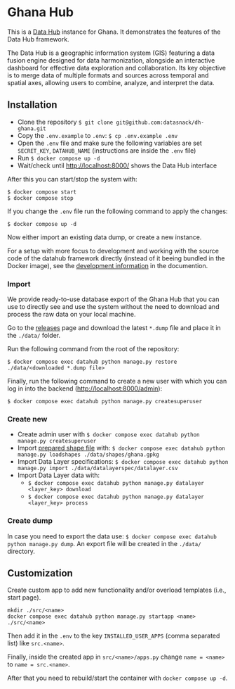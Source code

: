 # Ghana Hub

This is a [Data Hub](https://github.com/datasnack/datahub) instance for Ghana. It demonstrates the features of the Data Hub framework.

The Data Hub is a geographic information system (GIS) featuring a data fusion engine designed for data harmonization, alongside an interactive dashboard for effective data exploration and collaboration. Its key objective is to merge data of multiple formats and sources across temporal and spatial axes, allowing users to combine, analyze, and interpret the data.


## Installation

- Clone the repository `$ git clone git@github.com:datasnack/dh-ghana.git`
- Copy the `.env.example` to `.env`: `$ cp .env.example .env`
- Open the `.env` file and make sure the following variables are set `SECRET_KEY`, `DATAHUB_NAME` (instructions are inside the `.env` file)
- Run `$ docker compose up -d`
- Wait/check until [http://localhost:8000/](http://localhost:8000/) shows the Data Hub interface

After this you can start/stop the system with:

    $ docker compose start
    $ docker compose stop

If you change the `.env` file run the following command to apply the changes:

    $ docker compose up -d

Now either import an existing data dump, or create a new instance.

For a setup with more focus to development and working with the source code of the datahub framework directly (instead of it beeing bundled in the Docker image), see the [development information](https://datasnack.org/guide/docs/development.html) in the documention.

### Import

We provide ready-to-use database export of the Ghana Hub that you can use to directly see and use the system without the need to download and process the raw data on your local machine.

Go to the [releases](https://github.com/datasnack/dh-ghana/releases) page and download the latest `*.dump` file and place it in the `./data/` folder.

Run the following command from the root of the repository:

    $ docker compose exec datahub python manage.py restore ./data/<downloaded *.dump file>

Finally, run the following command to create a new user with which you can log in into the backend ([http://localhost:8000/admin](http://localhost:8000/)):

    $ docker compose exec datahub python manage.py createsuperuser


### Create new

- Create admin user with `$ docker compose exec datahub python manage.py createsuperuser`
- Import [prepared shape file](https://github.com/datasnack/aoi-ghana) with: `$ docker compose exec datahub python manage.py loadshapes ./data/shapes/ghana.gpkg`
- Import Data Layer specifications: `$ docker compose exec datahub python manage.py import ./data/datalayerspec/datalayer.csv`
- Import Data Layer data with:
    - `$ docker compose exec datahub python manage.py datalayer <layer_key> download`
    - `$ docker compose exec datahub python manage.py datalayer <layer_key> process`


### Create dump

In case you need to export the data use: `$ docker compose exec datahub python manage.py dump`. An export file will be created in the `./data/` directory.


## Customization

Create custom app to add new functionality and/or overload templates (i.e., start page).

    mkdir ./src/<name>
    docker compose exec datahub python manage.py startapp <name> ./src/<name>

Then add it in the `.env` to the key `INSTALLED_USER_APPS` (comma separated list) like `src.<name>`.

Finally, inside the created app in `src/<name>/apps.py` change `name = <name>` to `name = src.<name>`.

After that you need to rebuild/start the container with `docker compose up -d`.
